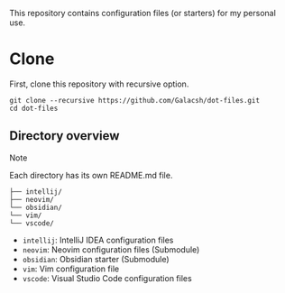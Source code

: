 This repository contains configuration files (or starters) for my personal use.

# Clone

First, clone this repository with recursive option.

```shell
git clone --recursive https://github.com/Galacsh/dot-files.git
cd dot-files
```

## Directory overview

> [!NOTE]
> Each directory has its own README.md file.

```shell
├── intellij/
├── neovim/
└── obsidian/
└── vim/
└── vscode/
```

- `intellij`: IntelliJ IDEA configuration files
- `neovim`: Neovim configuration files (Submodule)
- `obsidian`: Obsidian starter (Submodule)
- `vim`: Vim configuration file
- `vscode`: Visual Studio Code configuration files
